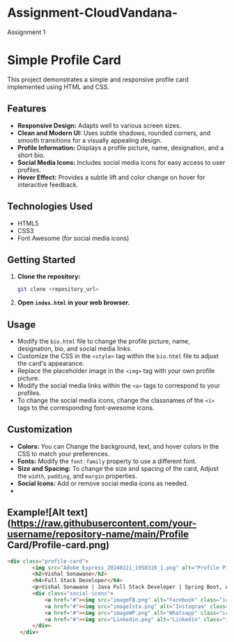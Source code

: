 # Assignment-CloudVandana-
Assignment 1
# Simple Profile Card

This project demonstrates a simple and responsive profile card implemented using HTML and CSS.

## Features

* **Responsive Design:** Adapts well to various screen sizes.
* **Clean and Modern UI:** Uses subtle shadows, rounded corners, and smooth transitions for a visually appealing design.
* **Profile Information:** Displays a profile picture, name, designation, and a short bio.
* **Social Media Icons:** Includes social media icons for easy access to user profiles.
* **Hover Effect:** Provides a subtle lift and color change on hover for interactive feedback.

## Technologies Used

* HTML5
* CSS3
* Font Awesome (for social media icons)

## Getting Started

1.  **Clone the repository:**

    ```bash
    git clone <repository_url>
    ```

2.  **Open `index.html` in your web browser.**

## Usage

* Modify the `bio.html` file to change the profile picture, name, designation, bio, and social media links.
* Customize the CSS in the `<style>` tag within the `bio.html` file to adjust the card's appearance.
* Replace the placeholder image in the `<img>` tag with your own profile picture.
* Modify the social media links within the `<a>` tags to correspond to your profiles.
* To change the social media icons, change the classnames of the `<i>` tags to the corresponding font-awesome icons.

## Customization

* **Colors:** You can Change the background, text, and hover colors in the CSS to match your preferences.
* **Fonts:** Modify the `font-family` property to use a different font.
* **Size and Spacing:** To change the size and spacing of the card, Adjust the `width`, `padding`, and `margin` properties.
* **Social Icons:** Add or remove social media icons as needed.
* 
## Example![Alt text](https://raw.githubusercontent.com/your-username/repository-name/main/Profile Card/Profile-card.png)


```html
<div class="profile-card">
        <img src="Adobe_Express_20240221_1950310_1.png" alt="Profile Picture">
        <h2>Vishal Sonawane</h2>
        <h4>Full Stack Developer</h4>
        <p>Vishal Sonawane | Java Full Stack Developer | Spring Boot, Angular, MySQL | Tech Enthusiast</p>
        <div class="social-icons">
            <a href="#"><img src="imageFB.png" alt="Facebook" class="icon"></a>
            <a href="#"><img src="imageIsta.png" alt="Instagram" class="icon"></a>
            <a href="#"><img src="imageWP.png" alt="Whatsapp" class="icon"></a>
            <a href="#"><img src="Linkedin.png" alt="Linkedin" class="icon"></a>
        </div>
    </div>
